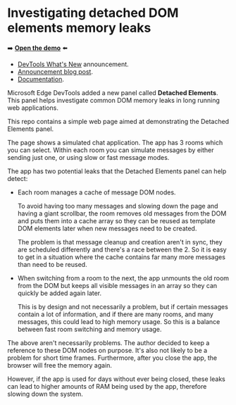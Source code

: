 # Investigating detached DOM elements memory leaks

➡️ **[Open the demo](https://microsoftedge.github.io/Demos/detached-elements/)** ⬅️

* [DevTools What's New](https://learn.microsoft.com/microsoft-edge/devtools-guide/whats-new/2021/07/devtools#debug-dom-node-memory-leaks-with-the-new-detached-elements-tool) announcement.
* [Announcement blog post](https://blogs.windows.com/msedgedev/2021/12/09/debug-memory-leaks-detached-elements-tool-devtools/).
* [Documentation](https://learn.microsoft.com/microsoft-edge/devtools-guide/memory-problems/dom-leaks).

Microsoft Edge DevTools added a new panel called **Detached Elements**. This panel helps investigate common DOM memory leaks in long running web applications.

This repo contains a simple web page aimed at demonstrating the Detached Elements panel.

The page shows a simulated chat application. The app has 3 rooms which you can select. Within each room you can simulate messages by either sending just one, or using slow or fast message modes.

The app has two potential leaks that the Detached Elements panel can help detect:

* Each room manages a cache of message DOM nodes.

  To avoid having too many messages and slowing down the page and having a giant scrollbar, the room removes old messages from the DOM and puts them into a cache array so they can be reused as template DOM elements later when new messages need to be created.

  The problem is that message cleanup and creation aren't in sync, they are scheduled differently and there's a race between the 2. So it is easy to get in a situation where the cache contains far many more messages than need to be reused.

* When switching from a room to the next, the app unmounts the old room from the DOM but keeps all visible messages in an array so they can quickly be added again later.

  This is by design and not necessarily a problem, but if certain messages contain a lot of information, and if there are many rooms, and many messages, this could lead to high memory usage. So this is a balance between fast room switching and memory usage.

The above aren't necessarily problems. The author decided to keep a reference to these DOM nodes on purpose. It's also not likely to be a problem for short time frames. Furthermore, after you close the app, the browser will free the memory again.

However, if the app is used for days without ever being closed, these leaks can lead to higher amounts of RAM being used by the app, therefore slowing down the system.

